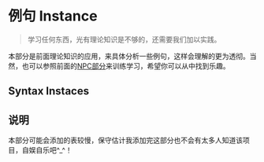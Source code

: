 # 例句 Instance

> 学习任何东西，光有理论知识是不够的，还需要我们加以实践。

本部分是前面理论知识的应用，来具体分析一些例句，这样会理解的更为透彻。当然，也可以参照前面的[NPC部分](https://github.com/i0Ek3/fuckGrammer/blob/master/NPC.md)来训练学习，希望你可以从中找到乐趣。

## Syntax Instaces



## 说明

本部分可能会添加的表较慢，保守估计我添加完这部分也不会有太多人知道该项目，自娱自乐吧^_^！
